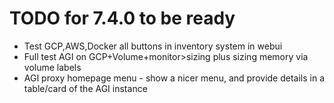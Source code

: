 # TODO for 7.4.0 to be ready

* Test GCP,AWS,Docker all buttons in inventory system in webui
* Full test AGI on GCP+Volume+monitor>sizing plus sizing memory via volume labels
* AGI proxy homepage menu - show a nicer menu, and provide details in a table/card of the AGI instance
